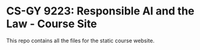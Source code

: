# CS-GY 9223: Responsible AI and the Law - Course Site

This repo contains all the files for the static course website.


